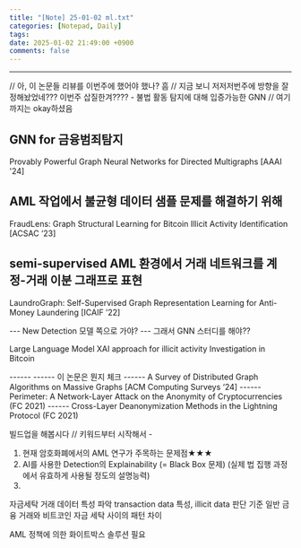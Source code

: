 ```yaml
---
title: "[Note] 25-01-02 ml.txt"
categories: [Notepad, Daily]
tags: 
date: 2025-01-02 21:49:00 +0900
comments: false
---
```

---


// 아, 이 논문들 리뷰를 이번주에 했어야 했나? 흠
// 지금 보니 저저저번주에 방향을 잘 정해놨었네??? 이번주 삽질한겨????
	- 불법 활동 탐지에 대해 입증가능한 GNN	// 여기까지는 okay하셨음



## GNN for 금융범죄탐지
Provably Powerful Graph Neural Networks for Directed Multigraphs [AAAI '24]

## AML 작업에서 불균형 데이터 샘플 문제를 해결하기 위해
FraudLens: Graph Structural Learning for Bitcoin Illicit Activity Identification [ACSAC ‘23]

## semi-supervised AML 환경에서 거래 네트워크를 계정-거래 이분 그래프로 표현
LaundroGraph: Self-Supervised Graph Representation Learning for Anti-Money Laundering [ICAIF ’22]

--- New Detection 모델 쪽으로 가야?
--- 그래서 GNN 스터디를 해야??

Large Language Model XAI approach for illicit activity Investigation in Bitcoin 


------ ------ 이 논문은 뭔지 체크
------ A Survey of Distributed Graph Algorithms on Massive Graphs [ACM Computing Surveys ‘24]
------ Perimeter: A Network-Layer Attack on the Anonymity of Cryptocurrencies (FC 2021)
------ Cross-Layer Deanonymization Methods in the Lightning Protocol (FC 2021)



빌드업을 해봅시다
// 키워드부터 시작해서 - 

1. 현재 암호화폐에서의 AML 연구가 주목하는 문제점★★★
2. AI를 사용한 Detection의 Explainability (= Black Box 문제) (실제 법 집행 과정에서 유효하게 사용될 정도의 설명능력)
3. 




자금세탁 거래 데이터 특성 파악
transaction data 특성, illicit data 판단 기준
일반 금융 거래와 비트코인 자금 세탁 사이의 패턴 차이




AML 정책에 의한 화이트박스 솔루션 필요
















